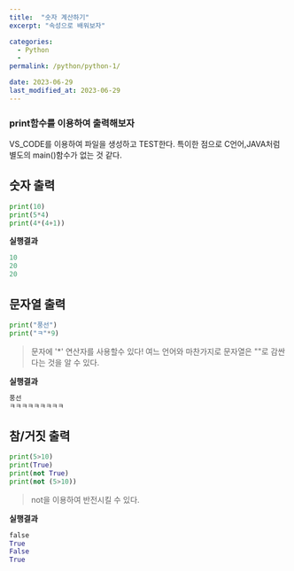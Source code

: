 ```yaml
---
title:  "숫자 계산하기"
excerpt: "속성으로 배워보자"

categories:
  - Python
  - 
permalink: /python/python-1/

date: 2023-06-29
last_modified_at: 2023-06-29
---
```


### print함수를 이용하여 출력해보자

VS_CODE를 이용하여 파일을 생성하고 TEST한다.
특이한 점으로 C언어,JAVA처럼 별도의 main()함수가 없는 것 같다.

## 숫자 출력

```python
print(10)
print(5*4)
print(4*(4+1))
```

**실행결과**
```python
10
20
20
```

## 문자열 출력

```python
print("풍선")
print("ㅋ"*9)
```

> 문자에 '*' 연산자를 사용할수 있다!
> 여느 언어와 마찬가지로 문자열은 ""로 감싼다는 것을 알 수 있다.

**실행결과**
```python
풍선
ㅋㅋㅋㅋㅋㅋㅋㅋㅋ
```
## 참/거짓 출력

```python
print(5>10)
print(True)
print(not True)
print(not (5>10))
```

> not을 이용하여 반전시킬 수 있다.


**실행결과**
```python
false
True
False
True
```
